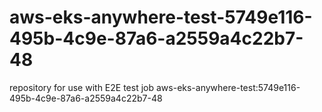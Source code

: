 # aws-eks-anywhere-test-5749e116-495b-4c9e-87a6-a2559a4c22b7-48
repository for use with E2E test job aws-eks-anywhere-test:5749e116-495b-4c9e-87a6-a2559a4c22b7-48
